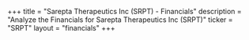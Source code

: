 +++
title = "Sarepta Therapeutics Inc (SRPT) - Financials"
description = "Analyze the Financials for Sarepta Therapeutics Inc (SRPT)"
ticker = "SRPT"
layout = "financials"
+++

